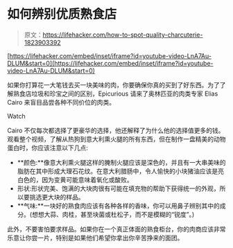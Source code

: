 # 如何辨别优质熟食店

> 原文：<https://lifehacker.com/how-to-spot-quality-charcuterie-1823903392>

 [https://lifehacker.com/embed/inset/iframe?id=youtube-video-LnA7Au-DLUM&start=0](https://lifehacker.com/embed/inset/iframe?id=youtube-video-LnA7Au-DLUM&start=0) 

如果你打算花一大笔钱去买一块美味的肉，你要确保你真的买到了好东西。为了了解熟食店垃圾和珍宝之间的区别，Epicurious 请来了奥林匹亚的肉类专家 Elias Cairo 来盲目品尝各种不同价位的肉类。

Watch

Cairo 不仅每次都选择了更豪华的选择，他还解释了为什么他的选择值更多的钱。观看整个视频，了解从热狗到意大利熏火腿的所有东西，但在制作一盘精美的动物蛋白时，你应该注意以下几点:

*   **颜色:**像意大利熏火腿这样的腌制火腿应该是深色的，并且有一大串美味的脂肪在其中形成大理石花纹。在意大利腊肠中，令人愉快的小块猪油应该是亮白色的，因为变黄可能意味着氧化或酸败。
*   形状:形状完美、饱满的大块肉很有可能在填充物的帮助下获得统一的外观，所以要挑选更大块的样品。
*   **气味:**一块好的熟食肉应该有各种各样的香味，你可以用鼻子辨别其中的成分。(想想大蒜、肉桂，甚至块菌或杜松子，而不是模糊的“锐度”。)

此外，不要害怕要求样品。如果你在一个真正体面的熟食柜台，你的肉商应该非常乐意让你尝一片，特别是如果他们希望你拿出你辛苦挣来的面团。